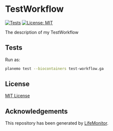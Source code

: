 # TestWorkflow

[![Tests](https://github.com/kikkomep/myworkflow/actions/workflows/main.yml/badge.svg?branch=main)](https://github.com/kikkomep/myworkflow/actions/workflows/wftest.yml?query=branch%3Amain)
[![License: MIT](https://img.shields.io/badge/License-MIT-yellow.svg)](https://opensource.org/licenses/MIT)


The description of my TestWorkflow

## Tests

Run as:

```bash
planemo test --biocontainers test-workflow.ga
```

## License

[MIT License](../master/LICENSE)

## Acknowledgements

This repository has been generated by [LifeMonitor](https://lifemonitor.eu).
<!--
If you use this repository in a paper, don't forget to give credits to the authors 
by citing the URL of [LifeMonitor](https://lifemonitor.eu).
-->
